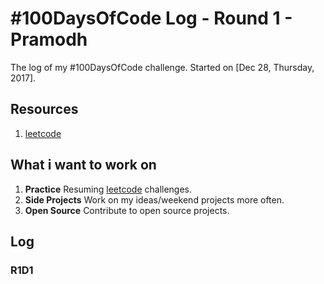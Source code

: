 # #100DaysOfCode Log - Round 1 - Pramodh

The log of my #100DaysOfCode challenge. Started on [Dec 28, Thursday, 2017].

## Resources

1. [leetcode](https://github.com/satyapramodh/leetcode)

## What i want to work on
1. **Practice** Resuming [leetcode](https://github.com/satyapramodh/leetcode) challenges.
2. **Side Projects** Work on my ideas/weekend projects more often.
3. **Open Source** Contribute to open source projects.

## Log

<!-- ### Day 0: February 30, 2016 (Example 1)
##### (delete me or comment me out)

**Today's Progress**: Fixed CSS, worked on canvas functionality for the app.

**Thoughts:** I really struggled with CSS, but, overall, I feel like I am slowly getting better at it. Canvas is still new for me, but I managed to figure out some basic functionality.

**Link to work:** [Calculator App](http://www.example.com) -->

### R1D1

